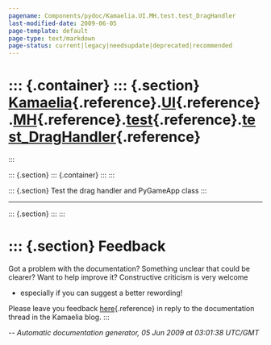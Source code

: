 ```yaml
---
pagename: Components/pydoc/Kamaelia.UI.MH.test.test_DragHandler
last-modified-date: 2009-06-05
page-template: default
page-type: text/markdown
page-status: current|legacy|needsupdate|deprecated|recommended
---
```

::: {.container}
::: {.section}
[Kamaelia](/Components/pydoc/Kamaelia.html){.reference}.[UI](/Components/pydoc/Kamaelia.UI.html){.reference}.[MH](/Components/pydoc/Kamaelia.UI.MH.html){.reference}.[test](/Components/pydoc/Kamaelia.UI.MH.test.html){.reference}.[test\_DragHandler](/Components/pydoc/Kamaelia.UI.MH.test.test_DragHandler.html){.reference}
================================================================================================================================================================================================================================================================================================================================
:::

::: {.section}
::: {.container}
:::
:::

::: {.section}
Test the drag handler and PyGameApp class
:::

------------------------------------------------------------------------

::: {.section}
:::
:::

::: {.section}
Feedback
========

Got a problem with the documentation? Something unclear that could be
clearer? Want to help improve it? Constructive criticism is very welcome
- especially if you can suggest a better rewording!

Please leave you feedback
[here](../../../cgi-bin/blog/blog.cgi?rm=viewpost&nodeid=1142023701){.reference}
in reply to the documentation thread in the Kamaelia blog.
:::

*\-- Automatic documentation generator, 05 Jun 2009 at 03:01:38 UTC/GMT*
